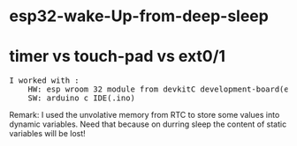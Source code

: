 # esp32-wake-Up-from-deep-sleep
<h1>timer vs touch-pad vs ext0/1</h1>
<pre>I worked with :
    HW: esp wroom 32 module from devkitC development-board(expressif manufacturer/provider)
    SW: arduino c IDE(.ino)</pre>
Remark: I used the unvolative memory from RTC to store some values into dynamic variables.
        Need that because on durring sleep the content of static variables will be lost!
